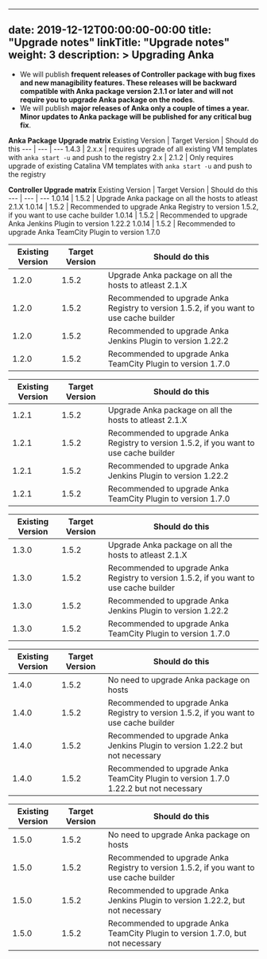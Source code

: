 


---
date: 2019-12-12T00:00:00-00:00
title: "Upgrade notes"
linkTitle: "Upgrade notes"
weight: 3
description: >
  Upgrading Anka
---
* We will publish **frequent releases of Controller package with bug fixes and new managibility features. These releases will be backward compatible with Anka package version 2.1.1 or later and will not require you to upgrade Anka package on the nodes**.
* We will publish **major releases of Anka only a couple of times a year. Minor updates to Anka package will be published for any critical bug fix**.

**Anka Package Upgrade matrix**
Existing Version | Target Version | Should do this
--- | --- | ---
1.4.3 | 2.x.x | requires upgrade of all existing VM templates with `anka start -u` and push to the registry
2.x | 2.1.2 | Only requires upgrade of existing Catalina VM templates with `anka start -u` and push to the registry

**Controller Upgrade matrix**
Existing Version | Target Version | Should do this
--- | --- | ---
1.0.14 | 1.5.2 | Upgrade Anka package on all the hosts to atleast 2.1.X
1.0.14 | 1.5.2 | Recommended to upgrade Anka Registry to version 1.5.2, if you want to use cache builder
1.0.14 | 1.5.2 | Recommended to upgrade Anka Jenkins Plugin to version 1.22.2
1.0.14 | 1.5.2 | Recommended to upgrade Anka TeamCity Plugin to version 1.7.0

Existing Version | Target Version | Should do this
--- | --- | ---
1.2.0 | 1.5.2 | Upgrade Anka package on all the hosts to atleast 2.1.X
1.2.0 | 1.5.2 | Recommended to upgrade Anka Registry to version 1.5.2, if you want to use cache builder
1.2.0 | 1.5.2 | Recommended to upgrade Anka Jenkins Plugin to version 1.22.2
1.2.0 | 1.5.2 | Recommended to upgrade Anka TeamCity Plugin to version 1.7.0

Existing Version | Target Version | Should do this
--- | --- | ---
1.2.1 | 1.5.2 | Upgrade Anka package on all the hosts to atleast 2.1.X
1.2.1 | 1.5.2 | Recommended to upgrade Anka Registry to version 1.5.2, if you want to use cache builder
1.2.1 | 1.5.2 | Recommended to upgrade Anka Jenkins Plugin to version 1.22.2
1.2.1 | 1.5.2 | Recommended to upgrade Anka TeamCity Plugin to version 1.7.0

Existing Version | Target Version | Should do this
--- | --- | ---
1.3.0 | 1.5.2 | Upgrade Anka package on all the hosts to atleast 2.1.X
1.3.0 | 1.5.2 | Recommended to upgrade Anka Registry to version 1.5.2, if you want to use cache builder
1.3.0 | 1.5.2 | Recommended to upgrade Anka Jenkins Plugin to version 1.22.2
1.3.0 | 1.5.2 | Recommended to upgrade Anka TeamCity Plugin to version 1.7.0

Existing Version | Target Version | Should do this
--- | --- | ---
1.4.0 | 1.5.2 | No need to upgrade Anka package on hosts
1.4.0 | 1.5.2 | Recommended to upgrade Anka Registry to version 1.5.2, if you want to use cache builder
1.4.0 | 1.5.2 | Recommended to upgrade Anka Jenkins Plugin to version 1.22.2 but not necessary
1.4.0 | 1.5.2 | Recommended to upgrade Anka TeamCity Plugin to version 1.7.0 1.22.2 but not necessary

Existing Version | Target Version | Should do this
--- | --- | ---
1.5.0 | 1.5.2 | No need to upgrade Anka package on hosts
1.5.0 | 1.5.2 | Recommended to upgrade Anka Registry to version 1.5.2, if you want to use cache builder
1.5.0 | 1.5.2 | Recommended to upgrade Anka Jenkins Plugin to version 1.22.2, but not necessary
1.5.0 | 1.5.2 | Recommended to upgrade Anka TeamCity Plugin to version 1.7.0, but not necessary




